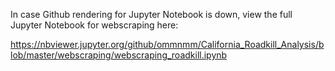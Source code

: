 In case Github rendering for Jupyter Notebook is down,
view the full Jupyter Notebook for webscraping here:

https://nbviewer.jupyter.org/github/ommnmm/California_Roadkill_Analysis/blob/master/webscraping/webscraping_roadkill.ipynb
